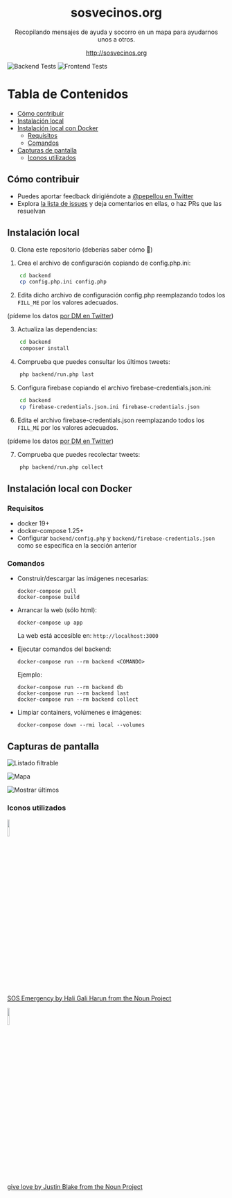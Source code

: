 <h1 align="center">sosvecinos.org</h1>

<p align="center">Recopilando mensajes de ayuda y socorro en un mapa para ayudarnos unos a otros.</p>

<p align="center"><a href="http://sosvecinos.org">http://sosvecinos.org</a></p>

![Backend Tests](https://github.com/pepellou/ayuda-alimentos-coronavirus/workflows/Backend%20Tests/badge.svg)
![Frontend Tests](https://github.com/pepellou/ayuda-alimentos-coronavirus/workflows/Frontend%20Tests/badge.svg)

# Tabla de Contenidos

* [Cómo contribuir](#cómo-contribuir)
* [Instalación local](#instalación-local)
* [Instalación local con Docker](#instalación-local-con-docker)
    * [Requisitos](#requisitos)
    * [Comandos](#comandos)
* [Capturas de pantalla](#capturas-de-pantalla)
    * [Iconos utilizados](#iconos-utilizados)


## Cómo contribuir

- Puedes aportar feedback dirigiéndote a [@pepellou en Twitter](https://twitter.com/pepellou)
- Explora [la lista de issues](https://github.com/pepellou/ayuda-alimentos-coronavirus/issues) y deja comentarios en ellas, o haz PRs que las resuelvan


## Instalación local

0) Clona este repositorio (deberías saber cómo :grimacing:)

1) Crea el archivo de configuración copiando de config.php.ini:

```bash
    cd backend
    cp config.php.ini config.php
```

2) Edita dicho archivo de configuración config.php reemplazando todos los `FILL_ME` por los valores adecuados.

(pídeme los datos [por DM en Twitter](https://twitter.com/messages/compose?recipient_id=133220267))

3) Actualiza las dependencias:

```bash
    cd backend
    composer install
```

4) Comprueba que puedes consultar los últimos tweets:

```bash
    php backend/run.php last
```

5) Configura firebase copiando el archivo firebase-credentials.json.ini:

```bash
    cd backend
    cp firebase-credentials.json.ini firebase-credentials.json
```

6) Edita el archivo firebase-credentials.json reemplazando todos los `FILL_ME` por los valores adecuados.

(pídeme los datos [por DM en Twitter](https://twitter.com/messages/compose?recipient_id=133220267))

7) Comprueba que puedes recolectar tweets:

```bash
    php backend/run.php collect
```

## Instalación local con Docker

### Requisitos

- docker 19+
- docker-compose 1.25+
- Configurar `backend/config.php` y `backend/firebase-credentials.json` como se especifica en la sección anterior

### Comandos

- Construir/descargar las imágenes necesarias:
  ```
  docker-compose pull
  docker-compose build
  ```
- Arrancar la web (sólo html):
  ```
  docker-compose up app
  ```

  La web está accesible en: `http://localhost:3000`

- Ejecutar comandos del backend:
  ```
  docker-compose run --rm backend <COMANDO>
  ```
  Ejemplo:
  ```
  docker-compose run --rm backend db
  docker-compose run --rm backend last
  docker-compose run --rm backend collect
  ```
- Limpiar containers, volúmenes e imágenes:
  ```
  docker-compose down --rmi local --volumes
  ```

## Capturas de pantalla

![Listado filtrable](/img/screenshots/list.png)

![Mapa](/img/screenshots/map.png)

![Mostrar últimos](/img/screenshots/show_last.png)

### Iconos utilizados

<img src="https://raw.githubusercontent.com/pepellou/ayuda-alimentos-coronavirus/master/img/icons/icon_sos.svg?sanitize=true" width="10%">

[SOS Emergency by Hali Gali Harun from the Noun Project](https://thenounproject.com/search/?q=sos&i=457451)

<img src="https://raw.githubusercontent.com/pepellou/ayuda-alimentos-coronavirus/master/img/icons/icon_volunteer.svg?sanitize=true" width="10%">

[give love by Justin Blake from the Noun Project](https://thenounproject.com/search/?q=hand%20heart&i=865924)

